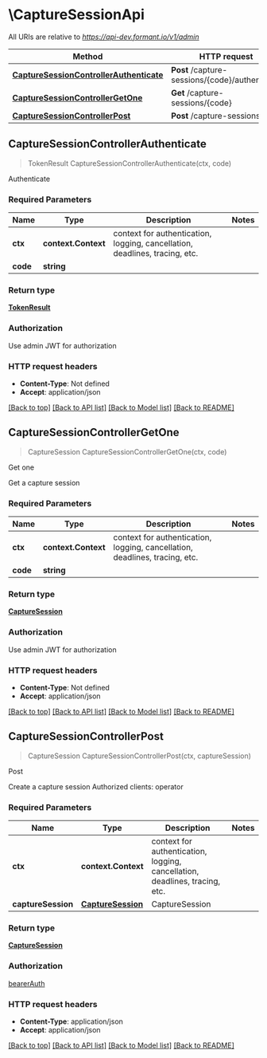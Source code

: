 # \CaptureSessionApi

All URIs are relative to *https://api-dev.formant.io/v1/admin*

Method | HTTP request | Description
------------- | ------------- | -------------
[**CaptureSessionControllerAuthenticate**](CaptureSessionApi.md#CaptureSessionControllerAuthenticate) | **Post** /capture-sessions/{code}/authenticate | Authenticate
[**CaptureSessionControllerGetOne**](CaptureSessionApi.md#CaptureSessionControllerGetOne) | **Get** /capture-sessions/{code} | Get one
[**CaptureSessionControllerPost**](CaptureSessionApi.md#CaptureSessionControllerPost) | **Post** /capture-sessions | Post



## CaptureSessionControllerAuthenticate

> TokenResult CaptureSessionControllerAuthenticate(ctx, code)

Authenticate

### Required Parameters


Name | Type | Description  | Notes
------------- | ------------- | ------------- | -------------
**ctx** | **context.Context** | context for authentication, logging, cancellation, deadlines, tracing, etc.
**code** | **string**|  | 

### Return type

[**TokenResult**](TokenResult.md)

### Authorization

Use admin JWT for authorization

### HTTP request headers

- **Content-Type**: Not defined
- **Accept**: application/json

[[Back to top]](#) [[Back to API list]](../README.md#documentation-for-api-endpoints)
[[Back to Model list]](../README.md#documentation-for-models)
[[Back to README]](../README.md)


## CaptureSessionControllerGetOne

> CaptureSession CaptureSessionControllerGetOne(ctx, code)

Get one

Get a capture session

### Required Parameters


Name | Type | Description  | Notes
------------- | ------------- | ------------- | -------------
**ctx** | **context.Context** | context for authentication, logging, cancellation, deadlines, tracing, etc.
**code** | **string**|  | 

### Return type

[**CaptureSession**](CaptureSession.md)

### Authorization

Use admin JWT for authorization

### HTTP request headers

- **Content-Type**: Not defined
- **Accept**: application/json

[[Back to top]](#) [[Back to API list]](../README.md#documentation-for-api-endpoints)
[[Back to Model list]](../README.md#documentation-for-models)
[[Back to README]](../README.md)


## CaptureSessionControllerPost

> CaptureSession CaptureSessionControllerPost(ctx, captureSession)

Post

Create a capture session Authorized clients: operator

### Required Parameters


Name | Type | Description  | Notes
------------- | ------------- | ------------- | -------------
**ctx** | **context.Context** | context for authentication, logging, cancellation, deadlines, tracing, etc.
**captureSession** | [**CaptureSession**](CaptureSession.md)| CaptureSession | 

### Return type

[**CaptureSession**](CaptureSession.md)

### Authorization

[bearerAuth](../README.md#bearerAuth)

### HTTP request headers

- **Content-Type**: application/json
- **Accept**: application/json

[[Back to top]](#) [[Back to API list]](../README.md#documentation-for-api-endpoints)
[[Back to Model list]](../README.md#documentation-for-models)
[[Back to README]](../README.md)

